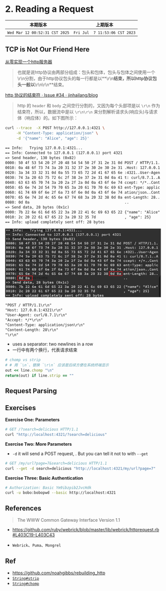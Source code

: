 # 2. Reading a Request

|本期版本|上期版本|
|:---:|:---:|
`Wed Mar 12 00:52:31 CST 2025` | `Fri Jul  7 11:53:06 CST 2023`

## TCP is Not Our Friend Here

[从零实现一个http服务器](https://mp.weixin.qq.com/s?__biz=Mzk0MjUwNDE2OA==&mid=2247496485&idx=1&sn=ce91fce705cd386b4d743754affd4bcb&source=41#wechat_redirect)

> 也就是说http协议由两部分组成：包头和包体，包头与包体之间使用一个\r\n分割，由于http协议包头的每一行都是以**\r\n**结束，所以http协议包头一般以**\r\n\r\n**结束。

[http 协议的结束符 · Issue #34 · jinhailang/blog](https://github.com/jinhailang/blog/issues/34)

> http 的 `header` 和 `body` 之间空行分割的，又因为每个头部项是以 `\r\n` 作为结束符，所以，数据流中是以 `\r\n\r\n` 来分割解析请求头(响应头)与请求体（响应体）的。如下图所示：



```bash
curl --trace  -X POST http://127.0.0.1:4321 \
     -H "Content-Type: application/json" \
     -d '{"name": "Alice", "age": 25}'
```



```
== Info:   Trying 127.0.0.1:4321...
== Info: Connected to 127.0.0.1 (127.0.0.1) port 4321
=> Send header, 130 bytes (0x82)
0000: 50 4f 53 54 20 2f 20 48 54 54 50 2f 31 2e 31 0d POST / HTTP/1.1.
0010: 0a 48 6f 73 74 3a 20 31 32 37 2e 30 2e 30 2e 31 .Host: 127.0.0.1
0020: 3a 34 33 32 31 0d 0a 55 73 65 72 2d 41 67 65 6e :4321..User-Agen
0030: 74 3a 20 63 75 72 6c 2f 38 2e 37 2e 31 0d 0a 41 t: curl/8.7.1..A
0040: 63 63 65 70 74 3a 20 2a 2f 2a 0d 0a 43 6f 6e 74 ccept: */*..Cont
0050: 65 6e 74 2d 54 79 70 65 3a 20 61 70 70 6c 69 63 ent-Type: applic
0060: 61 74 69 6f 6e 2f 6a 73 6f 6e 0d 0a 43 6f 6e 74 ation/json..Cont
0070: 65 6e 74 2d 4c 65 6e 67 74 68 3a 20 32 38 0d 0a ent-Length: 28..
0080: 0d 0a                                           ..
=> Send data, 28 bytes (0x1c)
0000: 7b 22 6e 61 6d 65 22 3a 20 22 41 6c 69 63 65 22 {"name": "Alice"
0010: 2c 20 22 61 67 65 22 3a 20 32 35 7d             , "age": 25}
== Info: upload completely sent off: 28 bytes
```



<img src="./02.png">



```
"POST / HTTP/1.1\r\n"
"Host: 127.0.0.1:4321\r\n"
"User-Agent: curl/8.7.1\r\n"
"Accept: */*\r\n"
"Content-Type: application/json\r\n"
"Content-Length: 28\r\n"
"\r\n"
```





* uses a separator: two newlines in a row
* 一行中有两个换行，代表请求结束


```ruby
# chomp vs strip
# # 用 `\n`、替换 `\r\n` 应该是后续方便在系统终端显示
out << line.chomp "\n"
return(out) if line.strip == ""
```

## Request Parsing

## Exercises

**Exercise One: Parameters**

```bash
# GET /?search=delicious HTTP/1.1
curl "http://localhost:4321/?search=delicious"
```

**Exercise Two: More Parameters**

* `-d` it will send a POST request, . But you can tell it not to with `--get`

```bash
# GET /my/url?page=7&search=delicious HTTP/1.1
curl --get -d search=delicious "http://localhost:4321/my/url?page=7"
```

**Exercise Three: Basic Authentication**

```bash
# Authorization: Basic Ym9ibzpib2JvcHdk
curl -u bobo:bobopwd --basic http://localhost:4321
```

## References

> The WWW Common Gateway Interface Version 1.1

* <https://github.com/ruby/webrick/blob/master/lib/webrick/httprequest.rb#L403C19-L403C43>

* `Webrick`、`Puma`、`Mongrel`

## Ref

* <https://github.com/noahgibbs/rebuilding_http>
* [`String#strip`](https://www.rubydoc.info/stdlib/core/String:strip)
* [`String#chomp`](https://www.rubydoc.info/stdlib/core/String:chomp)